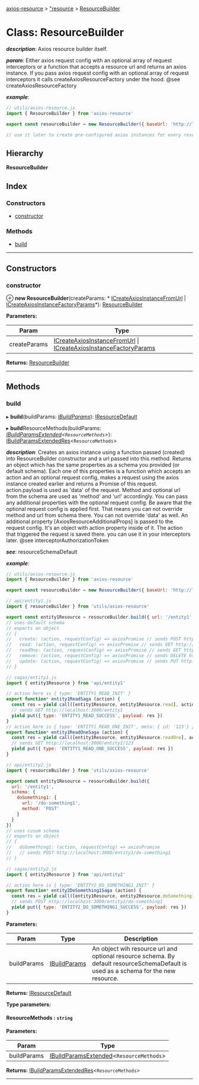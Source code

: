 [axios-resource](../README.md) > ["resource](../modules/_resource_d_.md) > [ResourceBuilder](../classes/_resource_d_.resourcebuilder.md)

# Class: ResourceBuilder

*__description__*: Axios resource builder itself.

*__param__*: Either axios request config with an optional array of request interceptors or a function that accepts a resource url and returns an axios instance. If you pass axios request config with an optional array of request interceptors it calls createAxiosResourceFactory under the hood. @see createAxiosResourceFactory

*__example__*: 
```js
// utils/axios-resource.js
import { ResourceBuilder } from 'axios-resource'

export const resourceBuilder = new ResourceBuilder({ baseUrl: 'http://localhost:3000' })

// use it later to create pre-configured axios instances for every resource
```

## Hierarchy

**ResourceBuilder**

## Index

### Constructors

* [constructor](_resource_d_.resourcebuilder.md#constructor)

### Methods

* [build](_resource_d_.resourcebuilder.md#build)

---

## Constructors

<a id="constructor"></a>

###  constructor

⊕ **new ResourceBuilder**(createParams: * [ICreateAxiosInstanceFromUrl](../modules/_axios_d_.md#icreateaxiosinstancefromurl) &#124; [ICreateAxiosInstanceFactoryParams](../interfaces/_axios_d_.icreateaxiosinstancefactoryparams.md)*): [ResourceBuilder](_resource_d_.resourcebuilder.md)

**Parameters:**

| Param | Type |
| ------ | ------ |
| createParams |  [ICreateAxiosInstanceFromUrl](../modules/_axios_d_.md#icreateaxiosinstancefromurl) &#124; [ICreateAxiosInstanceFactoryParams](../interfaces/_axios_d_.icreateaxiosinstancefactoryparams.md)|

**Returns:** [ResourceBuilder](_resource_d_.resourcebuilder.md)

___

## Methods

<a id="build"></a>

###  build

▸ **build**(buildParams: *[IBuildParams](../interfaces/_resource_d_.ibuildparams.md)*): [IResourceDefault](../interfaces/_resource_d_.iresourcedefault.md)

▸ **build**ResourceMethods(buildParams: *[IBuildParamsExtended](../interfaces/_resource_d_.ibuildparamsextended.md)<`ResourceMethods`>*): [IBuildParamsExtendedRes](../modules/_resource_d_.md#ibuildparamsextendedres)<`ResourceMethods`>

*__description__*: Creates an axios instance using a function passed (created) into ResourceBuilder constructor and a url passed into this method. Returns an object which has the same properties as a schema you provided (or default schema). Each one of this properties is a function which accepts an action and an optional request config, makes a request using the axios instance created earlier and returns a Promise of this request. action.payload is used as 'data' of the request. Method and optional url from the schema are used as 'method' and 'url' accordingly. You can pass any additional properties with the optional request config. Be aware that the optional request config is applied first. That means you can not override method and url from schema there. You can not override 'data' as well. An additional property \[AxiosResourceAdditionalProps\] is passed to the request config. It's an object with action property inside of it. The action that triggered the request is saved there. you can use it in your interceptors later. @see interceptorAuthorizationToken

*__see__*: resourceSchemaDefault

*__example__*: 
```js
// utils/axios-resource.js
import { ResourceBuilder } from 'axios-resource'

export const resourceBuilder = new ResourceBuilder({ baseUrl: 'http://localhost:3000' })

// api/entity1.js
import { resourceBuilder } from 'utils/axios-resource'

export const entity1Resource = resourceBuilder.build({ url: '/entity1' })
// uses default schema
// exports an object
// {
//   create: (action, requestConfig) => axiosPromise // sends POST http://localhost:3000/entity1,
//   read: (action, requestConfig) => axiosPromise // sends GET http://localhost:3000/entity1,
//   readOne: (action, requestConfig) => axiosPromise // sends GET http://localhost:3000/entity1/{id},
//   remove: (action, requestConfig) => axiosPromise // sends DELETE http://localhost:3000/entity1/{id},
//   update: (action, requestConfig) => axiosPromise // sends PUT http://localhost:3000/entity1/{id}
// }

// sagas/entity1.js
import { entity1Resource } from 'api/entity1'

// action here is { type: 'ENTITY1_READ_INIT' }
export function* entity1ReadSaga (action) {
  const res = yield call([entity1Resource, entity1Resource.read], action)
  // sends GET http://localhost:3000/entity1
  yield put({ type: 'ENTITY1_READ_SUCCESS', payload: res })
}
// action here is { type: 'ENTITY1_READ_ONE_INIT', meta: { id: '123'} }
export function* entity1ReadOneSaga (action) {
  const res = yield call([entity1Resource, entity1Resource.readOne], action, { params: { id: action.meta.id } })
  // sends GET http://localhost:3000/entity1/123
  yield put({ type: 'ENTITY1_READ_ONE_SUCCESS', payload: res })
}

// api/entity2.js
import { resourceBuilder } from 'utils/axios-resource'

export const entity1Resource = resourceBuilder.build({
  url: '/entity1',
  schema: {
    doSomething1: {
      url: '/do-something1',
      method: 'POST'
    }
  }
})
// uses cusom schema
// exports an object
// {
//   doSomething1: (action, requestConfig) => axiosPromise
//   // sends POST http://localhost:3000/entity1/do-something1
// }

// sagas/entity2.js
import { entity2Resource } from 'api/entity2'

// action here is { type: 'ENTITY2_DO_SOMETHING1_INIT' }
export function* entity2DoSomething1Saga (action) {
  const res = yield call([entity1Resource, entity2Resource.doSomething1], action)
  // sends POST http://localhost:3000/entity2/do-something1
  yield put({ type: 'ENTITY2_DO_SOMETHING1_SUCCESS', payload: res })
}
```

**Parameters:**

| Param | Type | Description |
| ------ | ------ | ------ |
| buildParams | [IBuildParams](../interfaces/_resource_d_.ibuildparams.md) |  An object wih resource url and optional resource schema. By default resourceSchemaDefault is used as a schema for the new resource. |

**Returns:** [IResourceDefault](../interfaces/_resource_d_.iresourcedefault.md)

**Type parameters:**

#### ResourceMethods :  `string`
**Parameters:**

| Param | Type |
| ------ | ------ |
| buildParams | [IBuildParamsExtended](../interfaces/_resource_d_.ibuildparamsextended.md)<`ResourceMethods`> |

**Returns:** [IBuildParamsExtendedRes](../modules/_resource_d_.md#ibuildparamsextendedres)<`ResourceMethods`>

___

